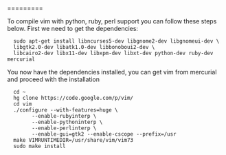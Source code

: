 =========

To compile vim with python, ruby, perl support you can follow these steps below. First we need to get the dependencies:

      sudo apt-get install libncurses5-dev libgnome2-dev libgnomeui-dev \
      libgtk2.0-dev libatk1.0-dev libbonoboui2-dev \
      libcairo2-dev libx11-dev libxpm-dev libxt-dev python-dev ruby-dev mercurial

You now have the dependencies installed, you can get vim from mercurial and proceed with the installation

      cd ~
      hg clone https://code.google.com/p/vim/
      cd vim
      ./configure --with-features=huge \
            --enable-rubyinterp \
            --enable-pythoninterp \
            --enable-perlinterp \
            --enable-gui=gtk2 --enable-cscope --prefix=/usr
      make VIMRUNTIMEDIR=/usr/share/vim/vim73
      sudo make install
